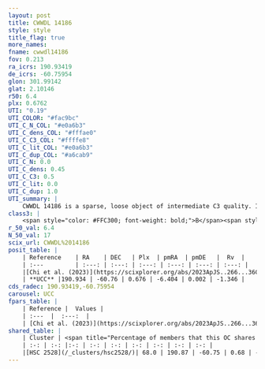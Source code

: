 ```yaml
---
layout: post
title: CWWDL 14186
style: style
title_flag: true
more_names: 
fname: cwwdl14186
fov: 0.213
ra_icrs: 190.93419
de_icrs: -60.75954
glon: 301.99142
glat: 2.10146
r50: 6.4
plx: 0.6762
UTI: "0.19"
UTI_COLOR: "#fac9bc"
UTI_C_N_COL: "#e0a6b3"
UTI_C_dens_COL: "#fffae0"
UTI_C_C3_COL: "#ffffe8"
UTI_C_lit_COL: "#e0a6b3"
UTI_C_dup_COL: "#a6cab9"
UTI_C_N: 0.0
UTI_C_dens: 0.45
UTI_C_C3: 0.5
UTI_C_lit: 0.0
UTI_C_dup: 1.0
UTI_summary: |
    CWWDL 14186 is a sparse, loose object of intermediate C3 quality. It was recently reported in the literature. This object shares a significant percentage of members with a later reported entry.<br><br><span style="color: #99180f; font-weight: bold;">Warning: </span>contains less than 25 stars with <i>P>0.5</i> estimated.
class3: |
    <span style="color: #FFC300; font-weight: bold;">B</span><span style="color: #FFC300; font-weight: bold;">B</span>
r_50_val: 6.4
N_50_val: 17
scix_url: CWWDL%2014186
posit_table: |
    | Reference    | RA    | DEC   | Plx  | pmRA  | pmDE   |  Rv  |
    | :---         | :---: | :---: | :---: | :---: | :---: | :---: |
    |[Chi et al. (2023)](https://scixplorer.org/abs/2023ApJS..266...36C) | 190.827 | -60.75 | 0.678 | -6.485 | -0.016 | -32.992 |
    | **UCC** |190.934 | -60.76 | 0.676 | -6.404 | 0.002 | -1.346 | 
cds_radec: 190.93419,-60.75954
carousel: UCC
fpars_table: |
    | Reference |  Values |
    | :---  |  :---:  |
    | [Chi et al. (2023)](https://scixplorer.org/abs/2023ApJS..266...36C) | `logAge=7.43, Z=0.44` |
shared_table: |
    | Cluster | <span title="Percentage of members that this OC shares with the ones listed">%</span>   | RA   | DEC   | Plx   | pmRA  | pmDE  | Rv | UTI |
    | :-: | :-: |:-: | :-: | :-: | :-: | :-: | :-: | :-: |
    |[HSC 2528](/_clusters/hsc2528/)| 68.0 | 190.87 | -60.75 | 0.68 | -6.38 | 0.05 | -14.26 |0.15 |
---
```

